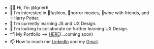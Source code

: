 - 👋🏾 Hi, I’m @tgrier6
- 👀 I’m interested in 👠fashion, 🔪horror movies, 🍷wine with friends, and ✨Harry Potter.
- 🌱 I’m currently learning JS and UX Design.
- 💞️ I’m looking to collaborate on further learning UX Design.
- 🗂 My Portfolio --> <a href="https://www.tiaralgrier.com">HERE</a>(...coming soon)
- 📫 How to reach me <a href="https://www.linkedin.com/in/tiaragrier2/" target="_blank">LinkedIn</a> and my <a href="mailto:tiaragrier2@gmail.com" target="_blank">Gmail</a>.

<!---
tgrier6/tgrier6 is a ✨ special ✨ repository because its `README.md` (this file) appears on your GitHub profile.
You can click the Preview link to take a look at your changes.
--->
